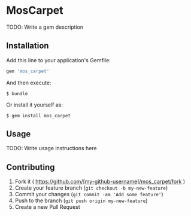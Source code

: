 # MosCarpet

TODO: Write a gem description

## Installation

Add this line to your application's Gemfile:

```ruby
gem 'mos_carpet'
```

And then execute:

    $ bundle

Or install it yourself as:

    $ gem install mos_carpet

## Usage

TODO: Write usage instructions here

## Contributing

1. Fork it ( https://github.com/[my-github-username]/mos_carpet/fork )
2. Create your feature branch (`git checkout -b my-new-feature`)
3. Commit your changes (`git commit -am 'Add some feature'`)
4. Push to the branch (`git push origin my-new-feature`)
5. Create a new Pull Request
